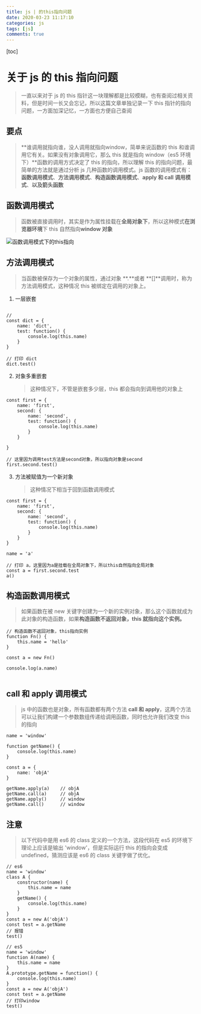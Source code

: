 ```yaml
---
title: js | 的this指向问题
date: 2020-03-23 11:17:10
categories: js
tags: [js]
comments: true
---
```


[toc]

# 关于 js 的 this 指向问题

> 一直以来对于 js 的 this 指针这一块理解都是比较模糊，也有查阅过相关资料，但是时间一长又会忘记，所以这篇文章单独记录一下 this 指针的指向问题，一方面加深记忆，一方面也方便自己查阅

## 要点

> **谁调用就指向谁，没人调用就指向window，简单来说函数的 this 和谁调用它有关。如果没有对象调用它，那么 this 就是指向 window（es5 环境下）**函数的调用方式决定了 this 的指向，所以理解 this 的指向问题，最简单的方法就是通过分析 js 几种函数的调用模式。js 函数的调用模式有：**函数调用模式**、**方法调用模式**、**构造函数调用模式**、**apply 和 call 调用模式**、**以及箭头函数**

## 函数调用模式

> 函数被直接调用时，其实是作为属性挂载在**全局对象下**，所以这种模式**在浏览器环境**下 this 自然指向**window 对象**

![函数调用模式下的this指向](https://tva1.sinaimg.cn/large/00831rSTgy1gd42s9x2hrj30ht03kdg1.jpg)

## 方法调用模式

> 当函数被保存为一个对象的属性，通过对象 **.**或者 **[]**调用时，称为方法调用模式，这种情况 this 被绑定在调用的对象上。

1. 一层嵌套

```

//
const dict = {
    name: 'dict',
    test: function() {
        console.log(this.name)
    }
}

// 打印 dict
dict.test()

```

2. 对象多重嵌套
   > 这种情况下，不管是嵌套多少层，this 都会指向到调用他的对象上

```
const first = {
    name: 'first',
    second: {
        name: 'second',
        test: function() {
            console.log(this.name)
        }
    }

}

// 这里因为调用test方法是second对象，所以指向对象是second
first.second.test()
```

3. 方法被赋值为一个新对象
   > 这种情况下相当于回到函数调用模式

```
const first = {
    name: 'first',
    second: {
        name: 'second',
        test: function() {
            console.log(this.name)
        }
    }
}

name = 'a'

// 打印 a，这里因为a是挂载在全局对象下，所以this自然指向全局对象
const a = first.second.test
a()
```

## 构造函数调用模式

> 如果函数在被 new 关键字创建为一个新的实例对象，那么这个函数就成为此对象的构造函数，如果**构造函数不返回对象，this 就指向这个实例。**

```
// 构造函数不返回对象，this指向实例
function Fn() {
    this.name = 'hello'
}

const a = new Fn()

console.log(a.name)


```

## call 和 apply 调用模式

> js 中的函数也是对象，所有函数都有两个方法 **call 和 apply**，这两个方法可以让我们构建一个参数数组传递给调用函数，同时也允许我们改变 this 的指向

```
name = 'window'

function getName() {
    console.log(this.name)
}

const a = {
    name: 'objA'
}

getName.apply(a)    // objA
getName.call(a)     // objA
getName.apply()     // window
getName.call()      // window
```

## 注意

> 以下代码中是用 es6 的 class 定义的一个方法，这段代码在 es5 的环境下理论上应该是输出 'window'，但是实际运行 this 的指向会变成 undefined，猜测应该是 es6 的 class 关键字做了优化。

```
// es6
name = 'window'
class A {
    constructor(name) {
        this.name = name
    }
    getName() {
        console.log(this.name)
    }
}
const a = new A('objA')
const test = a.getName
// 报错
test()

// es5
name = 'window'
function A(name) {
    this.name = name
}
A.prototype.getName = function() {
    console.log(this.name)
}
const a = new A('objA')
const test = a.getName
// 打印window
test()
```

